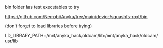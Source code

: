 bin folder has test executables to try

https://github.com/Nemobi/Anyka/tree/main/device/squashfs-root/bin

(don't forget to load libraries before trying)

LD_LIBRARY_PATH=/mnt/anyka_hack/oldcam/lib:/mnt/anyka_hack/oldcam/usr/lib
